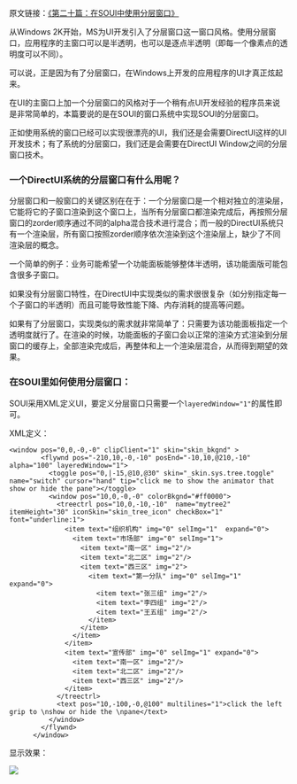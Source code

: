 原文链接：[《第二十篇：在SOUI中使用分层窗口》](http://www.cnblogs.com/setoutsoft/p/4209566.html)

从Windows 2K开始，MS为UI开发引入了分层窗口这一窗口风格。使用分层窗口，应用程序的主窗口可以是半透明，也可以是逐点半透明（即每一个像素点的透明度可以不同）。

可以说，正是因为有了分层窗口，在Windows上开发的应用程序的UI才真正炫起来。

在UI的主窗口上加一个分层窗口的风格对于一个稍有点UI开发经验的程序员来说是非常简单的，本篇要说的是在SOUI的窗口系统中实现SOUI的分层窗口。

正如使用系统的窗口已经可以实现很漂亮的UI，我们还是会需要DirectUI这样的UI开发技术；有了系统的分层窗口，我们还是会需要在DirectUI Window之间的分层窗口技术。

### 一个DirectUI系统的分层窗口有什么用呢？
分层窗口和一般窗口的关键区别在在于：一个分层窗口是一个相对独立的渲染层，它能将它的子窗口渲染到这个窗口上，当所有分层窗口都渲染完成后，再按照分层窗口的zorder顺序通过不同的alpha混合技术进行混合；而一般的DirectUI系统只有一个渲染层，所有窗口按照zorder顺序依次渲染到这个渲染层上，缺少了不同渲染层的概念。

一个简单的例子：业务可能希望一个功能面板能够整体半透明，该功能面版可能包含很多子窗口。

如果没有分层窗口特性，在DirectUI中实现类似的需求很很复杂（如分别指定每一个子窗口的半透明）而且可能导致性能下降、内存消耗的提高等问题。

如果有了分层窗口，实现类似的需求就非常简单了：只需要为该功能面板指定一个透明度就行了。在渲染的时候，功能面板的子窗口会以正常的渲染方式渲染到分层窗口的缓存上，全部渲染完成后，再整体和上一个渲染层混合，从而得到期望的效果。

### 在SOUI里如何使用分层窗口：
SOUI采用XML定义UI，要定义分层窗口只需要一个`layeredWindow="1"`的属性即可。

XML定义：

```XML定义：
<window pos="0,0,-0,-0" clipClient="1" skin="skin_bkgnd" >
        <flywnd pos="-210,10,-0,-10" posEnd="-10,10,@210,-10" alpha="100" layeredWindow="1">
          <toggle pos="0,|-15,@10,@30" skin="_skin.sys.tree.toggle" name="switch" cursor="hand" tip="click me to show the animator that show or hide the pane"></toggle>
          <window pos="10,0,-0,-0" colorBkgnd="#ff0000">
            <treectrl pos="10,0,-10,-10"  name="mytree2" itemHeight="30" iconSkin="skin_tree_icon" checkBox="1" font="underline:1">
              <item text="组织机构" img="0" selImg="1"  expand="0">
                <item text="市场部" img="0" selImg="1">
                  <item text="南一区" img="2"/>
                  <item text="北二区" img="2"/>
                  <item text="西三区" img="2">
                    <item text="第一分队" img="0" selImg="1" expand="0">
                      <item text="张三组" img="2"/>
                      <item text="李四组" img="2"/>
                      <item text="王五组" img="2"/>
                    </item>
                  </item>
                </item>
              </item>
              <item text="宣传部" img="0" selImg="1" expand="0">
                <item text="南一区" img="2"/>
                <item text="北二区" img="2"/>
                <item text="西三区" img="2"/>
              </item>
            </treectrl>
            <text pos="10,-100,-0,@100" multilines="1">click the left grip to \nshow or hide the \npane</text>
          </window>
        </flywnd>
      </window>
```

显示效果：

![](assets/002/020-1496319441000.gif)
